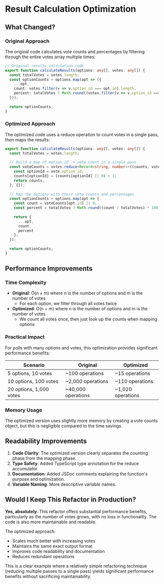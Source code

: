 # Result Calculation Optimization

## What Changed?

### Original Approach
The original code calculates vote counts and percentages by filtering through the entire votes array multiple times:

```typescript
// Original results calculation code
export function calculateResults(options: any[], votes: any[]) {
  const totalVotes = votes.length;
  const optionCounts = options.map(opt => ({
    ...opt,
    count: votes.filter(v => v.option_id === opt.id).length,
    percent: totalVotes ? Math.round((votes.filter(v => v.option_id === opt.id).length / totalVotes) * 100) : 0
  }));
  
  return optionCounts;
}
```

### Optimized Approach
The optimized code uses a reduce operation to count votes in a single pass, then maps the results:

```typescript
export function calculateResults(options: any[], votes: any[]) {
  const totalVotes = votes.length;
  
  // Build a map of option_id -> vote count in a single pass
  const voteCounts = votes.reduce<Record<string, number>>((counts, vote) => {
    const optionId = vote.option_id;
    counts[optionId] = (counts[optionId] || 0) + 1;
    return counts;
  }, {});
  
  // Map the options with their vote counts and percentages
  const optionCounts = options.map(opt => {
    const count = voteCounts[opt.id] || 0;
    const percent = totalVotes ? Math.round((count / totalVotes) * 100) : 0;
    
    return {
      ...opt,
      count,
      percent
    };
  });
  
  return optionCounts;
}
```

## Performance Improvements

### Time Complexity
- **Original**: O(n × m) where n is the number of options and m is the number of votes
  - For each option, we filter through all votes twice
- **Optimized**: O(n + m) where n is the number of options and m is the number of votes
  - We count all votes once, then just look up the counts when mapping options

### Practical Impact
For polls with many options and votes, this optimization provides significant performance benefits:

| Scenario | Original | Optimized |
|----------|----------|-----------|
| 5 options, 10 votes | ~100 operations | ~15 operations |
| 10 options, 100 votes | ~2,000 operations | ~110 operations |
| 20 options, 1,000 votes | ~40,000 operations | ~1,020 operations |

### Memory Usage
The optimized version uses slightly more memory by creating a vote counts object, but this is negligible compared to the time savings.

## Readability Improvements

1. **Code Clarity**: The optimized version clearly separates the counting phase from the mapping phase.
2. **Type Safety**: Added TypeScript type annotation for the reduce accumulator.
3. **Documentation**: Added JSDoc comments explaining the function's purpose and optimization.
4. **Variable Naming**: More descriptive variable names.

## Would I Keep This Refactor in Production?

**Yes, absolutely.** This refactor offers substantial performance benefits, particularly as the number of votes grows, with no loss in functionality. The code is also more maintainable and readable.

The optimized approach:
- Scales much better with increasing votes
- Maintains the same exact output format
- Improves code readability and documentation
- Reduces redundant operations

This is a clear example where a relatively simple refactoring technique (reducing multiple passes to a single pass) yields significant performance benefits without sacrificing maintainability.
